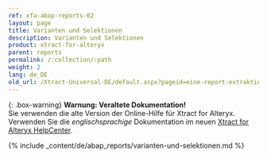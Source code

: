 ```yaml
---
ref: xfa-abap-reports-02
layout: page
title: Varianten und Selektionen
description: Varianten und Selektionen
product: xtract-for-alteryx
parent: reports
permalink: /:collection/:path
weight: 2
lang: de_DE
old_url: /Xtract-Universal-DE/default.aspx?pageid=eine-report-extraktion-definieren
---
```


{: .box-warning}
**Warnung: Veraltete Dokumentation!** <br>
Sie verwenden die alte Version der Online-Hilfe für Xtract for Alteryx.<br>
Verwenden Sie die *englischsprachige* Dokumentation im neuen [Xtract for Alteryx HelpCenter](https://helpcenter.theobald-software.com/xtract-for-alteryx/documentation/introduction/).


{% include _content/de/abap_reports/varianten-und-selektionen.md %}
